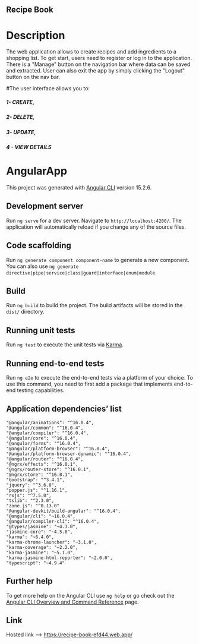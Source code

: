 ## Recipe Book

# Description
The web application allows to create recipes and add ingredients to a shopping list. To get start, users need to register or log in to the application. There is a "Manage" button on the navigation bar where data can be saved and extracted. User can also exit the app by simply clicking the "Logout" button on the nav bar.

#The user interface allows you to:
##### 1- CREATE,

##### 2- DELETE,

##### 3- UPDATE,

##### 4 - VIEW DETAILS

# AngularApp

This project was generated with [Angular CLI](https://github.com/angular/angular-cli) version 15.2.6.

## Development server

Run `ng serve` for a dev server. Navigate to `http://localhost:4200/`. The application will automatically reload if you change any of the source files.

## Code scaffolding

Run `ng generate component component-name` to generate a new component. You can also use `ng generate directive|pipe|service|class|guard|interface|enum|module`.

## Build

Run `ng build` to build the project. The build artifacts will be stored in the `dist/` directory.

## Running unit tests

Run `ng test` to execute the unit tests via [Karma](https://karma-runner.github.io).

## Running end-to-end tests

Run `ng e2e` to execute the end-to-end tests via a platform of your choice. To use this command, you need to first add a package that implements end-to-end testing capabilities.

## Application dependencies’ list

    "@angular/animations": "^16.0.4",
    "@angular/common": "^16.0.4",
    "@angular/compiler": "^16.0.4",
    "@angular/core": "^16.0.4",
    "@angular/forms": "^16.0.4",
    "@angular/platform-browser": "^16.0.4",
    "@angular/platform-browser-dynamic": "^16.0.4",
    "@angular/router": "^16.0.4",
    "@ngrx/effects": "^16.0.1",
    "@ngrx/router-store": "^16.0.1",
    "@ngrx/store": "^16.0.1",
    "bootstrap": "^3.4.1",
    "jquery": "^3.6.0",
    "popper.js": "^1.16.1",
    "rxjs": "^7.5.0",
    "tslib": "^2.3.0",
    "zone.js": "^0.13.0"
    "@angular-devkit/build-angular": "^16.0.4",
    "@angular/cli": "~16.0.4",
    "@angular/compiler-cli": "^16.0.4",
    "@types/jasmine": "~4.3.0",
    "jasmine-core": "~4.5.0",
    "karma": "~6.4.0",
    "karma-chrome-launcher": "~3.1.0",
    "karma-coverage": "~2.2.0",
    "karma-jasmine": "~5.1.0",
    "karma-jasmine-html-reporter": "~2.0.0",
    "typescript": "~4.9.4"

## Further help

To get more help on the Angular CLI use `ng help` or go check out the [Angular CLI Overview and Command Reference](https://angular.io/cli) page.

## Link

Hosted link --> https://recipe-book-efd44.web.app/
